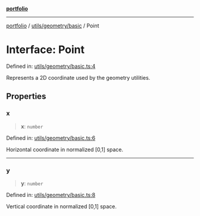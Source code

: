 [**portfolio**](../../../../README.md)

***

[portfolio](../../../../modules.md) / [utils/geometry/basic](../README.md) / Point

# Interface: Point

Defined in: [utils/geometry/basic.ts:4](https://github.com/tnorlund/Portfolio/blob/5028bbc0b15c18fa6b6f8e9457c968ab8aa336eb/portfolio/utils/geometry/basic.ts#L4)

Represents a 2D coordinate used by the geometry utilities.

## Properties

### x

> **x**: `number`

Defined in: [utils/geometry/basic.ts:6](https://github.com/tnorlund/Portfolio/blob/5028bbc0b15c18fa6b6f8e9457c968ab8aa336eb/portfolio/utils/geometry/basic.ts#L6)

Horizontal coordinate in normalized [0,1] space.

***

### y

> **y**: `number`

Defined in: [utils/geometry/basic.ts:8](https://github.com/tnorlund/Portfolio/blob/5028bbc0b15c18fa6b6f8e9457c968ab8aa336eb/portfolio/utils/geometry/basic.ts#L8)

Vertical coordinate in normalized [0,1] space.
